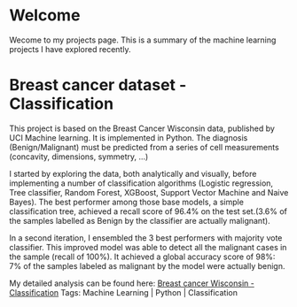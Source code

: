 # Welcome
<body>
Wecome to my projects page. This is a summary of the machine learning projects I have explored recently.  
<h1>Breast cancer dataset - Classification</h1>
This project is based on the Breast Cancer Wisconsin data, published by UCI Machine learning. It is implemented in Python. The diagnosis (Benign/Malignant) must be predicted from a series of cell measurements (concavity, dimensions, symmetry, ...)

I started by exploring the data, both analytically and visually, before implementing a number of classification algorithms (Logistic regression, Tree classifier, Random Forest, XGBoost, Support Vector Machine and Naive Bayes). The best performer among those base models, a simple classification tree, achieved a recall score of 96.4%  on the test set.(3.6% of the samples labelled as Benign by the classifier are actually malignant).

In a second iteration, I ensembled the 3 best performers with majority vote classifier. This improved model was able to detect all the malignant cases in the sample (recall of 100%). It achieved a global accuracy score of 98%: 7% of the samples labeled as malignant by the model were actually benign.

My detailed analysis can be found here: 
<a href="test.html" title="test.html">Breast cancer Wisconsin - Classification</a>
Tags: Machine Learning | Python | Classification
<body/>
